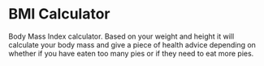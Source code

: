 #  BMI Calculator

Body Mass Index calculator. Based on your weight and height it will calculate your body mass and give a piece of health advice depending on whether if you have eaten too many pies or if they need to eat more pies. 
